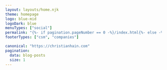 ```yaml
---
layout: layouts/home.njk
theme: homepage
logo: blue-mid
logoDark: blue
menuTypes: ["social"]
permalink: "{%- if pagination.pageNumber == 0 -%}/index.html{%- else -%}/blog/{{- pagination.pageNumber -}}/{%- endif -%}"
footerTypes: ["csm", "companies"]

canonical: "https://christianhain.com"
pagination:
  data: blog-posts
  size: 1
---
```

